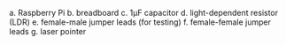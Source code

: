 a. Raspberry Pi
b. breadboard
c. 1µF capacitor
d. light-dependent resistor (LDR)
e. female-male jumper leads (for testing)
f. female-female jumper leads
g. laser pointer